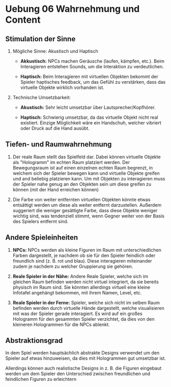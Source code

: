 # Uebung 06 Wahrnehmung und Content

## Stimulation der Sinne

1. Mögliche Sinne: Akustisch und Haptisch

    - **Akkustisch:** NPCs machen Geräusche (laufen, kämpfen, etc.). Beim Interagieren entstehen Sounds, um die Interaktion zu verdeutlichen.

    - **Haptisch:** Beim Interagieren mit virtuellen Objekten bekommt der Spieler haptisches feedback, um das Gefühl zu verstärken, dass das virtuelle Objekte wirklich vorhanden ist.

2. Technische Umsetzbarkeit:

    - **Akustisch:** Sehr leicht umsetzbar über Lautsprecher/Kopfhörer.

    - **Haptisch:** Schwierig umsetzbar, da das virtuelle Objekt nicht real existiert. Einzige Möglichkeit wäre ein Handschuh, welcher vibriert oder Druck auf die Hand ausübt.

## Tiefen- und Raumwahrnehmung

1. Der reale Raum stellt das Spielfeld dar. Dabei können virtuelle Objekte als "Hologramm" im echten Raum platziert werden. Der Bewegungsraum ist auf einen einzelnen echten Raum begrenzt, in welchem sich der Spieler bewegen kann und virtuelle Objekte greifen und and beliebig platzieren kann. Um mit Objekten zu interagieren muss der Spieler nahe genug an den Objekten sein um diese greifen zu können (mit der Hand erreichen können) 

2. Die Farbe von weiter entfernten virtuellen Objekten könnte etwas entsättigt werden um diese als weiter entfernt darzustellen. Außerdem suggeriert die weniger gesättigte Farbe, dass diese Objekte weniger wichtig sind, was tendenziell stimmt, wenn Gegner weiter von der Basis des Spielers entfernt sind. 

## Andere Spieleinheiten

1. **NPCs:** NPCs werden als kleine Figuren im Raum mit unterschiedlichen Farben dargestellt, je nachdem ob sie für den Spieler feindlich oder freundlich sind (z. B. rot und blau). Diese interagieren miteinander zudem je nachdem zu welcher Gruppierung sie gehören.

2. **Reale Spieler in der Nähe:** Andere Reale Spieler, welche sich im gleichen Raum befinden werden nicht virtuel integriert, da sie bereits physisch im Raum sind. Sie könnten allerdings virtuell eine kleine Infotafel angehängt bekommen, mit ihrem Namen, Level, etc.

3. **Reale Spieler in der Ferne:** Spieler, welche sich nicht im selben Raum befinden werden durch virtuelle Hände dargestellt, welche visualisieren mit was der Spieler gerade interagiert. Es wird auf ein großes Hologramm für den gesammten Spieler verzichtet, da dies von den kleineren Hologrammen für die NPCs ablenkt.

## Abstraktionsgrad

In dem Spiel werden hauptsächlich abstrakte Designs verwendet um den Spieler auf etwas hinzuweisen, da dies mit Hologrammen gut umsetzbar ist.

Allerdings können auch realistische Designs in z. B. die Figuren eingebaut werden um dem Spieler den Unterschied zwischen freundlichen und feindlichen Figuren zu erleichtern
